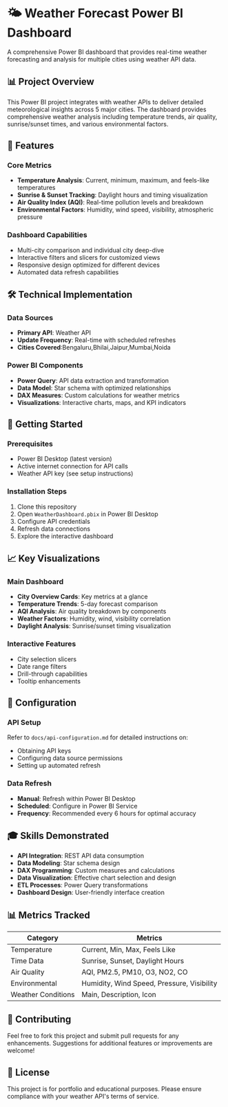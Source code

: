 # 🌤️ Weather Forecast Power BI Dashboard

A comprehensive Power BI dashboard that provides real-time weather forecasting and analysis for multiple cities using weather API data.


## 📊 Project Overview

This Power BI project integrates with weather APIs to deliver detailed meteorological insights across 5 major cities. The dashboard provides comprehensive weather analysis including temperature trends, air quality, sunrise/sunset times, and various environmental factors.

## 🎯 Features

### Core Metrics
- **Temperature Analysis**: Current, minimum, maximum, and feels-like temperatures
- **Sunrise & Sunset Tracking**: Daylight hours and timing visualization
- **Air Quality Index (AQI)**: Real-time pollution levels and breakdown
- **Environmental Factors**: Humidity, wind speed, visibility, atmospheric pressure

### Dashboard Capabilities
- Multi-city comparison and individual city deep-dive
- Interactive filters and slicers for customized views
- Responsive design optimized for different devices
- Automated data refresh capabilities

## 🛠️ Technical Implementation

### Data Sources
- **Primary API**: Weather API
- **Update Frequency**: Real-time with scheduled refreshes
- **Cities Covered**:Bengaluru,Bhilai,Jaipur,Mumbai,Noida

### Power BI Components
- **Power Query**: API data extraction and transformation
- **Data Model**: Star schema with optimized relationships
- **DAX Measures**: Custom calculations for weather metrics
- **Visualizations**: Interactive charts, maps, and KPI indicators

## 🚀 Getting Started

### Prerequisites
- Power BI Desktop (latest version)
- Active internet connection for API calls
- Weather API key (see setup instructions)

### Installation Steps
1. Clone this repository
2. Open `WeatherDashboard.pbix` in Power BI Desktop
3. Configure API credentials
4. Refresh data connections
5. Explore the interactive dashboard

## 📈 Key Visualizations

### Main Dashboard
- **City Overview Cards**: Key metrics at a glance
- **Temperature Trends**: 5-day forecast comparison
- **AQI Analysis**: Air quality breakdown by components
- **Weather Factors**: Humidity, wind, visibility correlation
- **Daylight Analysis**: Sunrise/sunset timing visualization

### Interactive Features
- City selection slicers
- Date range filters
- Drill-through capabilities
- Tooltip enhancements

## 🔧 Configuration

### API Setup
Refer to `docs/api-configuration.md` for detailed instructions on:
- Obtaining API keys
- Configuring data source permissions
- Setting up automated refresh

### Data Refresh
- **Manual**: Refresh within Power BI Desktop
- **Scheduled**: Configure in Power BI Service
- **Frequency**: Recommended every 6 hours for optimal accuracy

## 🎓 Skills Demonstrated

- **API Integration**: REST API data consumption
- **Data Modeling**: Star schema design
- **DAX Programming**: Custom measures and calculations
- **Data Visualization**: Effective chart selection and design
- **ETL Processes**: Power Query transformations
- **Dashboard Design**: User-friendly interface creation

## 📊 Metrics Tracked

| Category | Metrics |
|----------|---------|
| Temperature | Current, Min, Max, Feels Like |
| Time Data | Sunrise, Sunset, Daylight Hours |
| Air Quality | AQI, PM2.5, PM10, O3, NO2, CO |
| Environmental | Humidity, Wind Speed, Pressure, Visibility |
| Weather Conditions | Main, Description, Icon |

## 🤝 Contributing

Feel free to fork this project and submit pull requests for any enhancements. Suggestions for additional features or improvements are welcome!

## 📄 License

This project is for portfolio and educational purposes. Please ensure compliance with your weather API's terms of service.

